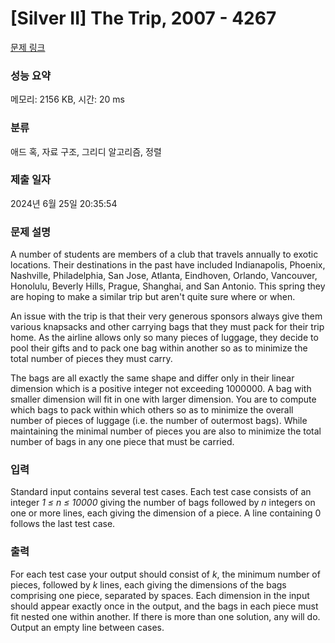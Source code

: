 # [Silver II] The Trip, 2007 - 4267 

[문제 링크](https://www.acmicpc.net/problem/4267) 

### 성능 요약

메모리: 2156 KB, 시간: 20 ms

### 분류

애드 혹, 자료 구조, 그리디 알고리즘, 정렬

### 제출 일자

2024년 6월 25일 20:35:54

### 문제 설명

<p>A number of students are members of a club that travels annually to exotic locations. Their destinations in the past have included Indianapolis, Phoenix, Nashville, Philadelphia, San Jose, Atlanta, Eindhoven, Orlando, Vancouver, Honolulu, Beverly Hills, Prague, Shanghai, and San Antonio. This spring they are hoping to make a similar trip but aren't quite sure where or when.</p>

<p>An issue with the trip is that their very generous sponsors always give them various knapsacks and other carrying bags that they must pack for their trip home. As the airline allows only so many pieces of luggage, they decide to pool their gifts and to pack one bag within another so as to minimize the total number of pieces they must carry.</p>

<p>The bags are all exactly the same shape and differ only in their linear dimension which is a positive integer not exceeding 1000000. A bag with smaller dimension will fit in one with larger dimension. You are to compute which bags to pack within which others so as to minimize the overall number of pieces of luggage (i.e. the number of outermost bags). While maintaining the minimal number of pieces you are also to minimize the total number of bags in any one piece that must be carried.</p>

### 입력 

 <p>Standard input contains several test cases. Each test case consists of an integer <i>1 ≤ n ≤ 10000</i> giving the number of bags followed by <i>n</i> integers on one or more lines, each giving the dimension of a piece. A line containing 0 follows the last test case.</p>

### 출력 

 <p>For each test case your output should consist of <i>k</i>, the minimum number of pieces, followed by <i>k</i> lines, each giving the dimensions of the bags comprising one piece, separated by spaces. Each dimension in the input should appear exactly once in the output, and the bags in each piece must fit nested one within another. If there is more than one solution, any will do. Output an empty line between cases.</p>

